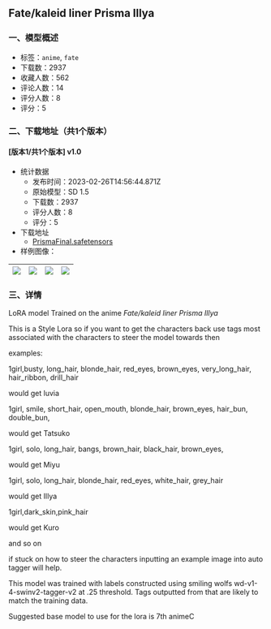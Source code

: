 ## Fate/kaleid liner Prisma Illya
### 一、模型概述

- 标签：`anime`, `fate`
- 下载数：2937
- 收藏人数：562
- 评论人数：14
- 评分人数：8
- 评分：5

### 二、下载地址（共1个版本）

#### [版本1/共1个版本] v1.0

- 统计数据
  - 发布时间：2023-02-26T14:56:44.871Z
  - 原始模型：SD 1.5
  - 下载数：2937
  - 评分人数：8
  - 评分：5
- 下载地址
  - [PrismaFinal.safetensors](https://civitai.com/api/download/models/15754)
- 样例图像：

| <img src="https://image.civitai.com/xG1nkqKTMzGDvpLrqFT7WA/6599d481-52d3-4342-42b6-2cc00bf84d00/width=450/157811.jpeg" /> | <img src="https://image.civitai.com/xG1nkqKTMzGDvpLrqFT7WA/2223ee8f-7db0-42fc-7714-ccf0018fd600/width=450/157822.jpeg" /> | <img src="https://image.civitai.com/xG1nkqKTMzGDvpLrqFT7WA/91a240fa-0108-4c47-e96f-87ce1f12c600/width=450/157826.jpeg" /> | <img src="https://image.civitai.com/xG1nkqKTMzGDvpLrqFT7WA/51c09066-c1fd-4db0-c9f9-d180117cb400/width=450/157825.jpeg" /> |
| ---- | ---- | ---- | ---- |


### 三、详情
<p>LoRA model Trained on the anime <em>Fate/kaleid liner Prisma Illya</em></p><p>This is a Style Lora so if you want to get the characters back use tags most associated with the characters to steer the model towards then </p><p></p><p>examples:</p><p>1girl,busty, long_hair, blonde_hair, red_eyes,  brown_eyes, very_long_hair, hair_ribbon, drill_hair</p><p>would get luvia</p><p></p><p>1girl, smile, short_hair, open_mouth, blonde_hair, brown_eyes, hair_bun, double_bun,  </p><p>would get Tatsuko </p><p></p><p> 1girl, solo, long_hair, bangs, brown_hair, black_hair, brown_eyes, </p><p>would get Miyu</p><p></p><p>1girl, solo, long_hair, blonde_hair, red_eyes, white_hair, grey_hair </p><p>would get Illya</p><p></p><p>1girl,dark_skin,pink_hair</p><p>would get Kuro</p><p></p><p>and so on</p><p>if stuck on how to steer the characters inputting an example image into auto tagger will help.</p><p>This model was trained with labels constructed using smiling wolfs wd-v1-4-swinv2-tagger-v2 at .25 threshold. Tags outputted from that are likely to match the training data. </p><p>Suggested base model to use for the lora is 7th animeC</p>
